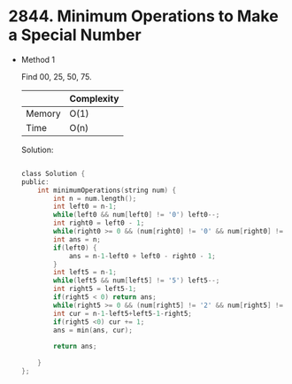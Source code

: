 # 2844. Minimum Operations to Make a Special Number     
- Method 1

    Find 00, 25, 50, 75.

    | |   Complexity  |
    | ----------- | ----------- | 
    |  Memory     | O(1) | 
    |      Time       |  O(n) | 


    Solution:

    ``` h

    class Solution {
    public:
        int minimumOperations(string num) {
            int n = num.length();
            int left0 = n-1;
            while(left0 && num[left0] != '0') left0--;
            int right0 = left0 - 1;
            while(right0 >= 0 && (num[right0] != '0' && num[right0] != '5')) right0--;
            int ans = n;
            if(left0) {
                ans = n-1-left0 + left0 - right0 - 1;
            }
            int left5 = n-1;
            while(left5 && num[left5] != '5') left5--;
            int right5 = left5-1;
            if(right5 < 0) return ans;
            while(right5 >= 0 && (num[right5] != '2' && num[right5] != '7')) right5--;
            int cur = n-1-left5+left5-1-right5;
            if(right5 <0) cur += 1;
            ans = min(ans, cur);
            
            return ans;
            
        }
    };

    ```

<!-- - Method 2

    This is another method.

    | |   Complexity  |
    | ----------- | ----------- | 
    |  Memory     | O(n) | 
    |      Time       |  O(n) | 


    Solution:

    ``` h



    ```

- Additional Knowledge:
       
    Here are some additional knowledge.



<br> -->